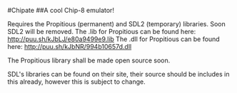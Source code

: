 #Chipate
##A cool Chip-8 emulator!

Requires the Propitious (permanent) and SDL2 (temporary) libraries. Soon SDL2 will be removed.
The .lib for Propitious can be found here:
	http://puu.sh/kJbLJ/e80a9499e9.lib
The .dll for Propitious can be found here:
	http://puu.sh/kJbNR/994b10657d.dll
	
The Propitious library shall be made open source soon.

SDL's libraries can be found on their site, their source should be includes in this already, however this is subject to change.